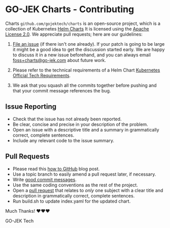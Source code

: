 # GO-JEK Charts  - Contributing

Charts `github.com/gojektech/charts` is an open-source project, which is a collection of Kubernetes [Helm Charts][1]
It is licensed using the [Apache License 2.0][2]. 
We appreciate pull requests; here are our guidelines:

1.  [File an issue][3] 
    (if there isn't one already). If your patch
    is going to be large it might be a good idea to get the
    discussion started early.  We are happy to discuss it in a
    new issue beforehand, and you can always email
    <foss+charts@go-jek.com> about future work.

2.  Please refer to the technical requirements of a Helm Chart [Kubernetes Official Tech Requirements][4].

3.  We ask that you squash all the commits together before
    pushing and that your commit message references the bug.

## Issue Reporting
- Check that the issue has not already been reported.
- Be clear, concise and precise in your description of the problem.
- Open an issue with a descriptive title and a summary in grammatically correct,
  complete sentences.
- Include any relevant code to the issue summary.

## Pull Requests
- Please read this [how to GitHub][5] blog post.
- Use a topic branch to easily amend a pull request later, if necessary.
- Write [good commit messages][6].
- Use the same coding conventions as the rest of the project.
- Open a [pull request][7] that relates to *only* one subject with a clear title
  and description in grammatically correct, complete sentences.
- Run build.sh to update index.yaml for the updated chart.

Much Thanks! ❤❤❤

GO-JEK Tech

[1]: https://helm.sh/
[2]: http://www.apache.org/licenses/LICENSE-2.0
[3]: https://github.com/gojektech/charts/issues
[4]: https://github.com/kubernetes/charts/blob/master/CONTRIBUTING.md#technical-requirements
[5]: http://gun.io/blog/how-to-github-fork-branch-and-pull-request
[6]: http://tbaggery.com/2008/04/19/a-note-about-git-commit-messages.html
[7]: https://help.github.com/articles/using-pull-requests
